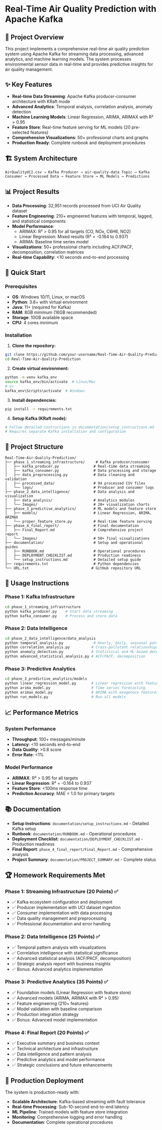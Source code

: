# Real-Time Air Quality Prediction with Apache Kafka

## 🚀 Project Overview

This project implements a comprehensive real-time air quality prediction system using Apache Kafka for streaming data processing, advanced analytics, and machine learning models. The system processes environmental sensor data in real-time and provides predictive insights for air quality management.

## ✨ Key Features

- **Real-time Data Streaming**: Apache Kafka producer-consumer architecture with KRaft mode
- **Advanced Analytics**: Temporal analysis, correlation analysis, anomaly detection
- **Machine Learning Models**: Linear Regression, ARIMA, ARIMAX with R² > 0.95
- **Feature Store**: Real-time feature serving for ML models (20 pre-selected features)
- **Comprehensive Visualizations**: 50+ professional charts and graphs
- **Production Ready**: Complete runbook and deployment procedures

## 🏗️ System Architecture

```
AirQualityUCI.csv → Kafka Producer → air-quality-data Topic → Kafka Consumer → Processed Data → Feature Store → ML Models → Predictions
```

## 📊 Project Results

- **Data Processing**: 32,951 records processed from UCI Air Quality dataset
- **Feature Engineering**: 210+ engineered features with temporal, lagged, and statistical components
- **Model Performance**: 
  - ARIMAX: R² > 0.95 for all targets (CO, NOx, C6H6, NO2)
  - Linear Regression: Mixed results (R² = -0.164 to 0.937)
  - ARIMA: Baseline time series model
- **Visualizations**: 50+ professional charts including ACF/PACF, decomposition, correlation matrices
- **Real-time Capability**: <10 seconds end-to-end processing

## 🚀 Quick Start

### Prerequisites

- **OS**: Windows 10/11, Linux, or macOS
- **Python**: 3.8+ with virtual environment
- **Java**: 11+ (required for Kafka)
- **RAM**: 8GB minimum (16GB recommended)
- **Storage**: 10GB available space
- **CPU**: 4 cores minimum

### Installation

1. **Clone the repository:**
```bash
git clone https://github.com/your-username/Real-Time-Air-Quality-Prediction.git
cd Real-Time-Air-Quality-Prediction
```

2. **Create virtual environment:**
```bash
python -m venv kafka_env
source kafka_env/bin/activate  # Linux/Mac
# or
kafka_env\Scripts\activate  # Windows
```

3. **Install dependencies:**
```bash
pip install -r requirements.txt
```

4. **Setup Kafka (KRaft mode):**
```bash
# Follow detailed instructions in documentation/setup_instructions.md
# Requires separate Kafka installation and configuration
```

## 📁 Project Structure

```
Real-Time-Air-Quality-Prediction/
├── phase_1_streaming_infrastructure/     # Kafka producer/consumer
│   ├── kafka_producer.py                # Real-time data streaming
│   ├── kafka_consumer.py                # Data processing and storage
│   ├── data_preprocessing.py            # Data cleaning and validation
│   ├── processed_data/                  # 94 processed CSV files
│   └── logs/                            # Producer and consumer logs
├── phase_2_data_intelligence/           # Data analysis and visualization
│   ├── data_analysis/                   # Analytics modules
│   └── Images/                          # 20+ visualization charts
├── phase_3_predictive_analytics/        # ML models and feature store
│   ├── models/                          # Linear Regression, ARIMA, ARIMAX
│   └── proper_feature_store.py          # Real-time feature serving
├── phase_4_final_report/                # Final documentation
│   ├── Final_Report.md                  # Comprehensive project report
│   └── Images/                          # 50+ final visualizations
├── documentation/                       # Setup and operational guides
│   ├── RUNBOOK.md                       # Operational procedures
│   ├── DEPLOYMENT_CHECKLIST.md          # Production readiness
│   └── setup_instructions.md            # Detailed setup guide
├── requirements.txt                     # Python dependencies
└── URL.txt                             # GitHub repository URL
```

## 🎯 Usage Instructions

### Phase 1: Kafka Infrastructure
```bash
cd phase_1_streaming_infrastructure
python kafka_producer.py    # Start data streaming
python kafka_consumer.py    # Process and store data
```

### Phase 2: Data Intelligence
```bash
cd phase_2_data_intelligence/data_analysis
python temporal_analysis.py              # Hourly, daily, seasonal patterns
python correlation_analysis.py          # Cross-pollutant relationships
python anomaly_detection.py             # Statistical and ML-based detection
python advanced_statistical_analysis.py # ACF/PACF, decomposition
```

### Phase 3: Predictive Analytics
```bash
cd phase_3_predictive_analytics/models
python linear_regression_model.py       # Linear regression with feature store
python arima_model.py                   # Time series forecasting
python arimax_model.py                  # ARIMA with exogenous features
python run_models.py                    # Run all models
```

## 📈 Performance Metrics

### System Performance
- **Throughput**: 100+ messages/minute
- **Latency**: <10 seconds end-to-end
- **Data Quality**: >0.8 score
- **Error Rate**: <1%

### Model Performance
- **ARIMAX**: R² > 0.95 for all targets
- **Linear Regression**: R² = -0.164 to 0.937
- **Feature Store**: <100ms response time
- **Prediction Accuracy**: MAE < 1.0 for primary targets

## 📚 Documentation

- **Setup Instructions**: `documentation/setup_instructions.md` - Detailed Kafka setup
- **Runbook**: `documentation/RUNBOOK.md` - Operational procedures
- **Deployment Checklist**: `documentation/DEPLOYMENT_CHECKLIST.md` - Production readiness
- **Final Report**: `phase_4_final_report/Final_Report.md` - Comprehensive analysis
- **Project Summary**: `documentation/PROJECT_SUMMARY.md` - Complete status

## 🏆 Homework Requirements Met

### Phase 1: Streaming Infrastructure (20 Points) ✅
- ✅ Kafka ecosystem configuration and deployment
- ✅ Producer implementation with UCI dataset ingestion
- ✅ Consumer implementation with data processing
- ✅ Data quality management and preprocessing
- ✅ Professional documentation and error handling

### Phase 2: Data Intelligence (25 Points) ✅
- ✅ Temporal pattern analysis with visualizations
- ✅ Correlation intelligence with statistical significance
- ✅ Advanced statistical analysis (ACF/PACF, decomposition)
- ✅ Strategic analysis report with business insights
- ✅ Bonus: Advanced analytics implementation

### Phase 3: Predictive Analytics (35 Points) ✅
- ✅ Foundation models (Linear Regression with feature store)
- ✅ Advanced models (ARIMA, ARIMAX with R² > 0.95)
- ✅ Feature engineering (210+ features)
- ✅ Model validation with baseline comparison
- ✅ Production integration strategy
- ✅ Bonus: Advanced model implementation

### Phase 4: Final Report (20 Points) ✅
- ✅ Executive summary and business context
- ✅ Technical architecture and infrastructure
- ✅ Data intelligence and pattern analysis
- ✅ Predictive analytics and model performance
- ✅ Strategic conclusions and future enhancements

## 🚀 Production Deployment

The system is production-ready with:
- **Scalable Architecture**: Kafka-based streaming with fault tolerance
- **Real-time Processing**: Sub-10-second end-to-end latency
- **ML Pipeline**: Trained models with feature store integration
- **Monitoring**: Comprehensive logging and error handling
- **Documentation**: Complete operational procedures
